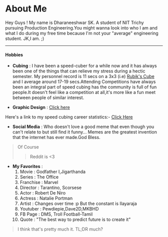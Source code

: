 About Me 
========

Hey Guys ! My name is Dharaneeshwar SK. A student of NIT Trichy pursuing Production Engineering.You might wanna look into who I am and what I do during my free time because I'm not your "average" engineering student. JK,I am. ;)

-------------

#### Hobbies 

- __Cubing__ :  I have been a speed-cuber for a while now and it has always been one of the things that can relieve my stress during a hectic semester. My personnel record is 11 secs on a 3x3 (i.e) [Rubik's Cube](https://www.google.co.in/search?q=rubik%27s+cube&source=lnms&tbm=isch&sa=X&ved=0ahUKEwis9MX--v3aAhUYSI8KHerPB8QQ_AUICigB&biw=1536&bih=758#imgrc=osza7DzVNF1xqM:) and I average around 17-19 secs.Attending Competitions have always been an integral part of speed cubing has the community is full of fun people.It doesn't feel like a competition at all,it's more like a fun meet between people of similar interest.

- __Graphic Design__ : [Click here](https://www.instagram.com/beastmaster_064/)

Here's a link to my speed cubing career statistics:- [Click Here](https://www.worldcubeassociation.org/persons/2015KUMA02)

- __Social Media__ : Who doesn't love a good meme that even though you can't relate to but still find it funny... Memes are the greatest invention that the internet has ever made.God Bless.
>Of Course 
>>Reddit is <3

- __My Favorites__ :
            <ol>
              <li> Movie    : Godfather I,Jigarthanda </li>
              <li> Series   : The Office </li>
              <li> Franchise : Marvel </li>
              <li> Director : Tarantino, Scorsese </li>
              <li> Actor    : Robert De Niro </li>
              <li> Actress  : Natalie Portman </li>
              <li> Artist   : Changes over time :p But the constant is Ilayaraja </li>
              <li> Youtuber : Pewdiepie,Dave2D,MKBHD </li>
              <li> FB Page  : DMS, Troll Football-Tamil </li>
              <li> Quote : "The best way to predict future is to create it" </li>
            </ol>  
               
> I think that's pretty much it. TL;DR much? 
